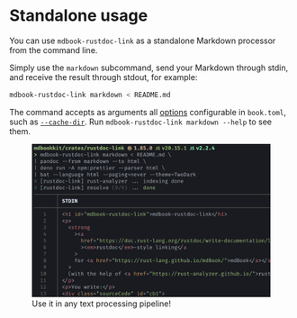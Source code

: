 # Standalone usage

You can use `mdbook-rustdoc-link` as a standalone Markdown processor from the command
line.

Simply use the `markdown` subcommand, send your Markdown through stdin, and receive the
result through stdout, for example:

```bash
mdbook-rustdoc-link markdown < README.md
```

The command accepts as arguments all [options](configuration.md) configurable in
`book.toml`, such as [`--cache-dir`](configuration.md#cache-dir). Run
`mdbook-rustdoc-link markdown --help` to see them.

<figure id="media-open-docs">
  <img src="media/standalone-usage.png" alt="example using mdbook-rustdoc-link as a command line tool">
  <figcaption>Use it in any text processing pipeline!</figcaption>
</figure>

<style>
  @media screen and (min-width: 768px) {
    #media-open-docs {
      height: 392px;
    }
  }
</style>
